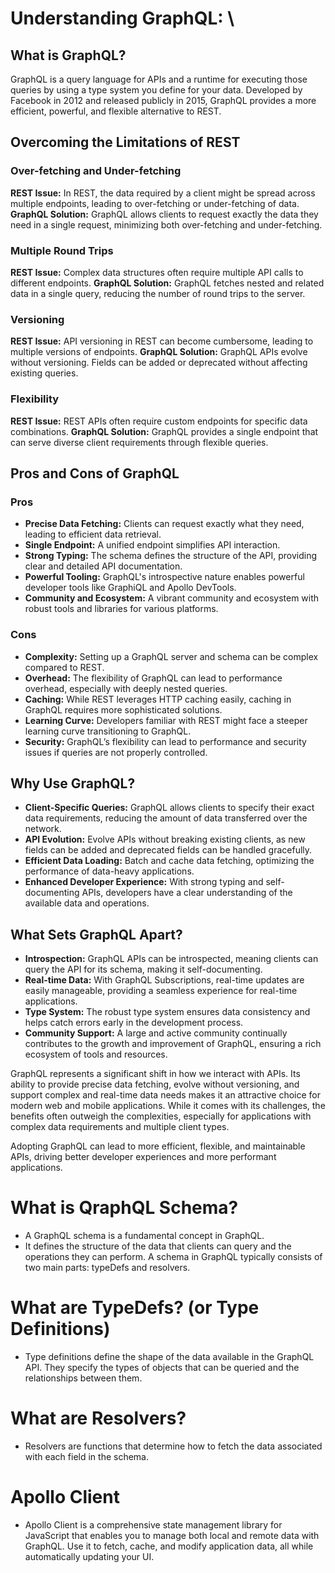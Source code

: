 # Understanding GraphQL: \

## What is GraphQL?

GraphQL is a query language for APIs and a runtime for executing those queries by using a type system you define for your data. Developed by Facebook in 2012 and released publicly in 2015, GraphQL provides a more efficient, powerful, and flexible alternative to REST.

## Overcoming the Limitations of REST

### Over-fetching and Under-fetching
**REST Issue:** In REST, the data required by a client might be spread across multiple endpoints, leading to over-fetching or under-fetching of data.
**GraphQL Solution:** GraphQL allows clients to request exactly the data they need in a single request, minimizing both over-fetching and under-fetching.

### Multiple Round Trips
**REST Issue:** Complex data structures often require multiple API calls to different endpoints.
**GraphQL Solution:** GraphQL fetches nested and related data in a single query, reducing the number of round trips to the server.

### Versioning
**REST Issue:** API versioning in REST can become cumbersome, leading to multiple versions of endpoints.
**GraphQL Solution:** GraphQL APIs evolve without versioning. Fields can be added or deprecated without affecting existing queries.

### Flexibility
**REST Issue:** REST APIs often require custom endpoints for specific data combinations.
**GraphQL Solution:** GraphQL provides a single endpoint that can serve diverse client requirements through flexible queries.

## Pros and Cons of GraphQL

### Pros
- **Precise Data Fetching:** Clients can request exactly what they need, leading to efficient data retrieval.
- **Single Endpoint:** A unified endpoint simplifies API interaction.
- **Strong Typing:** The schema defines the structure of the API, providing clear and detailed API documentation.
- **Powerful Tooling:** GraphQL's introspective nature enables powerful developer tools like GraphiQL and Apollo DevTools.
- **Community and Ecosystem:** A vibrant community and ecosystem with robust tools and libraries for various platforms.

### Cons
- **Complexity:** Setting up a GraphQL server and schema can be complex compared to REST.
- **Overhead:** The flexibility of GraphQL can lead to performance overhead, especially with deeply nested queries.
- **Caching:** While REST leverages HTTP caching easily, caching in GraphQL requires more sophisticated solutions.
- **Learning Curve:** Developers familiar with REST might face a steeper learning curve transitioning to GraphQL.
- **Security:** GraphQL’s flexibility can lead to performance and security issues if queries are not properly controlled.

## Why Use GraphQL?
- **Client-Specific Queries:** GraphQL allows clients to specify their exact data requirements, reducing the amount of data transferred over the network.
- **API Evolution:** Evolve APIs without breaking existing clients, as new fields can be added and deprecated fields can be handled gracefully.
- **Efficient Data Loading:** Batch and cache data fetching, optimizing the performance of data-heavy applications.
- **Enhanced Developer Experience:** With strong typing and self-documenting APIs, developers have a clear understanding of the available data and operations.

## What Sets GraphQL Apart?
- **Introspection:** GraphQL APIs can be introspected, meaning clients can query the API for its schema, making it self-documenting.
- **Real-time Data:** With GraphQL Subscriptions, real-time updates are easily manageable, providing a seamless experience for real-time applications.
- **Type System:** The robust type system ensures data consistency and helps catch errors early in the development process.
- **Community Support:** A large and active community continually contributes to the growth and improvement of GraphQL, ensuring a rich ecosystem of tools and resources.

GraphQL represents a significant shift in how we interact with APIs. Its ability to provide precise data fetching, evolve without versioning, and support complex and real-time data needs makes it an attractive choice for modern web and mobile applications. While it comes with its challenges, the benefits often outweigh the complexities, especially for applications with complex data requirements and multiple client types.

Adopting GraphQL can lead to more efficient, flexible, and maintainable APIs, driving better developer experiences and more performant applications.


# What is QraphQL Schema?

- A GraphQL schema is a fundamental concept in GraphQL.
- It defines the structure of the data that clients can query and the operations they can perform. A schema in GraphQL typically consists of two main parts: typeDefs and resolvers.

# What are TypeDefs? (or Type Definitions)

- Type definitions define the shape of the data available in the GraphQL API. They specify the types of objects that can be queried and the relationships between them.

# What are Resolvers?

- Resolvers are functions that determine how to fetch the data associated with each field in the schema.

# Apollo Client

- Apollo Client is a comprehensive state management library for JavaScript that enables you to manage both local and remote data with GraphQL. Use it to fetch, cache, and modify application data, all while automatically updating your UI.
